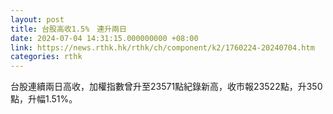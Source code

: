 ```yaml
---
layout: post
title: 台股高收1.5%　連升兩日
date: 2024-07-04 14:31:15.000000000 +08:00
link: https://news.rthk.hk/rthk/ch/component/k2/1760224-20240704.htm
categories: rthk
---
```


台股連續兩日高收，加權指數曾升至23571點紀錄新高，收市報23522點，升350點，升幅1.51%。
